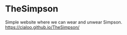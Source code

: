 # TheSimpson
Simple website where we can wear and unwear Simpson.
https://cialoo.github.io/TheSimpson/

